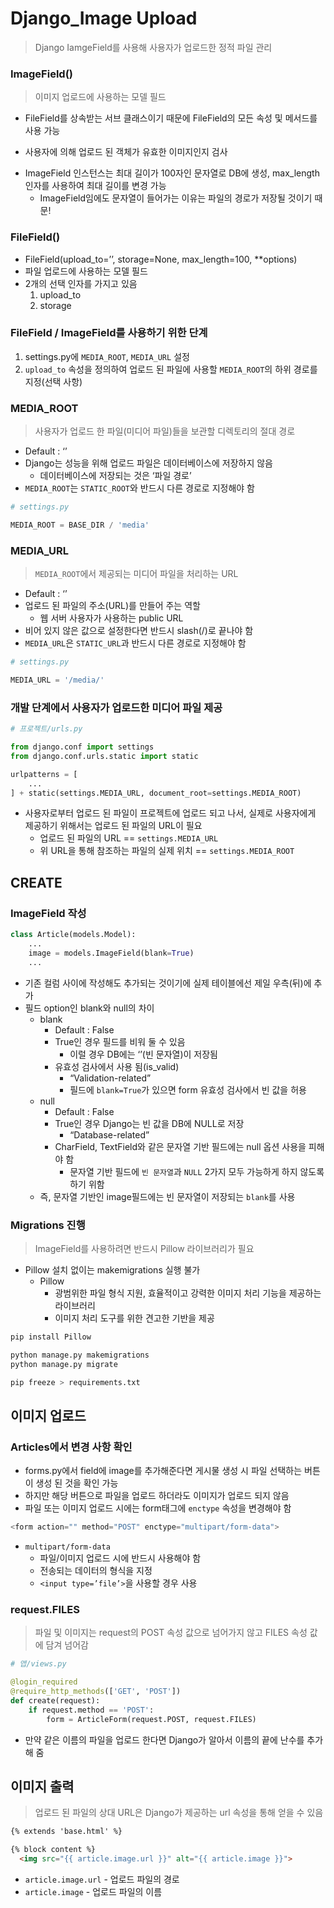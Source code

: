 # Django_Image Upload

> Django IamgeField를 사용해 사용자가 업로드한 정적 파일 관리
> 

### ImageField()

> 이미지 업로드에 사용하는 모델 필드
> 
- FileField를 상속받는 서브 클래스이기 때문에 FileField의 모든 속성 및 메서드를 사용 가능 
+ 사용자에 의해 업로드 된 객체가 유효한 이미지인지 검사
- ImageField 인스턴스는 최대 길이가 100자인 문자열로 DB에 생성, max_length 인자를 사용하여 최대 길이를 변경 가능
    - ImageField임에도 문자열이 들어가는 이유는 파일의 경로가 저장될 것이기 때문!

### FileField()

- FileField(upload_to=’’, storage=None, max_length=100, **options)
- 파일 업로드에 사용하는 모델 필드
- 2개의 선택 인자를 가지고 있음
    1. upload_to
    2. storage

### FileField / ImageField를 사용하기 위한 단계

1. settings.py에 `MEDIA_ROOT`, `MEDIA_URL` 설정
2. `upload_to` 속성을 정의하여 업로드 된 파일에 사용할 `MEDIA_ROOT`의 하위 경로를 지정(선택 사항)

### MEDIA_ROOT

> 사용자가 업로드 한 파일(미디어 파일)들을 보관할 디렉토리의 절대 경로
> 
- Default : ‘’
- Django는 성능을 위해 업로드 파일은 데이터베이스에 저장하지 않음
    - 데이터베이스에 저장되는 것은 ‘파일 경로’
- `MEDIA_ROOT`는 `STATIC_ROOT`와 반드시 다른 경로로 지정해야 함

```python
# settings.py

MEDIA_ROOT = BASE_DIR / 'media'
```

### MEDIA_URL

> `MEDIA_ROOT`에서 제공되는 미디어 파일을 처리하는 URL
> 
- Default : ‘’
- 업로드 된 파일의 주소(URL)를 만들어 주는 역할
    - 웹 서버 사용자가 사용하는 public URL
- 비어 있지 않은 값으로 설정한다면 반드시 slash(/)로 끝나야 함
- `MEDIA_URL`은 `STATIC_URL`과 반드시 다른 경로로 지정해야 함

```python
# settings.py

MEDIA_URL = '/media/'
```

### 개발 단계에서 사용자가 업로드한 미디어 파일 제공

```python
# 프로젝트/urls.py

from django.conf import settings
from django.conf.urls.static import static

urlpatterns = [
	...
] + static(settings.MEDIA_URL, document_root=settings.MEDIA_ROOT)
```

- 사용자로부터 업로드 된 파일이 프로젝트에 업로드 되고 나서, 실제로 사용자에게 제공하기 위해서는 업로드 된 파일의 URL이 필요
    - 업로드 된 파일의 URL == `settings.MEDIA_URL`
    - 위 URL을 통해 참조하는 파일의 실제 위치 == `settings.MEDIA_ROOT`
    

## CREATE

### ImageField 작성

```python
class Article(models.Model):
	...
	image = models.ImageField(blank=True)
	...
```

- 기존 컬럼 사이에 작성해도 추가되는 것이기에 실제 테이블에선 제일 우측(뒤)에 추가
- 필드 option인 blank와 null의 차이
    - blank
        - Default : False
        - True인 경우 필드를 비워 둘 수 있음
            - 이럴 경우 DB에는 ‘’(빈 문자열)이 저장됨
        - 유효성 검사에서 사용 됨(is_valid)
            - “Validation-related”
            - 필드에 `blank=True`가 있으면 form 유효성 검사에서 빈 값을 허용
    - null
        - Default : False
        - True인 경우 Django는 빈 값을 DB에 NULL로 저장
            - “Database-related”
        - CharField, TextField와 같은 문자열 기반 필드에는 null 옵션 사용을 피해야 함
            - 문자열 기반 필드에 `빈 문자열`과 `NULL` 2가지 모두 가능하게 하지 않도록 하기 위함
    - 즉, 문자열 기반인 image필드에는 빈 문자열이 저장되는 `blank`를 사용

### Migrations 진행

> ImageField를 사용하려면 반드시 Pillow 라이브러리가 필요
> 
- Pillow 설치 없이는 makemigrations 실행 불가
    - Pillow
        - 광범위한 파일 형식 지원, 효율적이고 강력한 이미지 처리 기능을 제공하는 라이브러리
        - 이미지 처리 도구를 위한 견고한 기반을 제공

```python
pip install Pillow

python manage.py makemigrations
python manage.py migrate

pip freeze > requirements.txt
```

## 이미지 업로드

### Articles에서 변경 사항 확인

- forms.py에서 field에 image를 추가해준다면 게시물 생성 시 파일 선택하는 버튼이 생성 된 것을 확인 가능
- 하지만 해당 버튼으로 파일을 업로드 하더라도 이미지가 업로드 되지 않음
- 파일 또는 이미지 업로드 시에는 form태그에 `enctype` 속성을 변경해야 함

```python
<form action="" method="POST" enctype="multipart/form-data">
```

- `multipart/form-data`
    - 파일/이미지 업로드 시에 반드시 사용해야 함
    - 전송되는 데이터의 형식을 지정
    - `<input type=’file’>`을 사용할 경우 사용

### request.FILES

> 파일 및 이미지는 request의 POST 속성 값으로 넘어가지 않고 FILES 속성 값에 담겨 넘어감
> 

```python
# 앱/views.py

@login_required
@require_http_methods(['GET', 'POST'])
def create(request):
    if request.method == 'POST':
        form = ArticleForm(request.POST, request.FILES)
```

- 만약 같은 이름의 파일을 업로드 한다면 Django가 알아서 이름의 끝에 난수를 추가해 줌

## 이미지 출력

> 업로드 된 파일의 상대 URL은 Django가 제공하는 url 속성을 통해 얻을 수 있음
> 

```html
{% extends 'base.html' %}

{% block content %}
  <img src="{{ article.image.url }}" alt="{{ article.image }}">
```

- `article.image.url` - 업로드 파일의 경로
- `article.image` - 업로드 파일의 이름